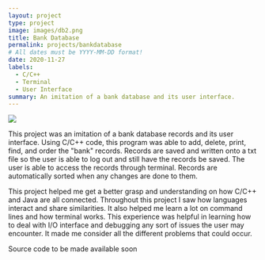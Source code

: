 ```yaml
---
layout: project
type: project
image: images/db2.png
title: Bank Database
permalink: projects/bankdatabase
# All dates must be YYYY-MM-DD format!
date: 2020-11-27
labels:
  - C/C++
  - Terminal
  - User Interface
summary: An imitation of a bank database and its user interface.
---
```


<img class="ui image" src="{{ site.baseurl }}/images/db1.png">

This project was an imitation of a bank database records and its user interface. Using C/C++ code, this program was able to add, delete, print, find, and order the "bank" records. Records are saved and written onto a txt file so the user is able to log out and still have the records be saved. The user is able to access the records through terminal. Records are automatically sorted when any changes are done to them. 

This project helped me get a better grasp and understanding on how C/C++ and Java are all connected. Throughout this project I saw how languages interact and share similarities. It also helped me learn a lot on command lines and how terminal works. This experience was helpful in learning how to deal with I/O interface and debugging any sort of issues the user may encounter. It made me consider all the different problems that could occur.

Source code to be made available soon

